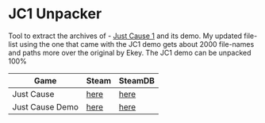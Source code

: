 # JC1 Unpacker
Tool to extract the archives of - [Just Cause 1](https://store.steampowered.com/app/6880/Just_Cause) and its demo. My updated file-list using the one that came with the JC1 demo gets about 2000 file-names and paths more over the original by Ekey. The JC1 demo can be unpacked 100%

| Game   | Steam   | SteamDB   |
|---      |---    |---    |
| Just Cause | [here](https://store.steampowered.com/app/6880) | [here](https://steamdb.info/app/6880)
| Just Cause Demo | [here](https://store.steampowered.com/app/6930) | [here](https://steamdb.info/app/6930)
